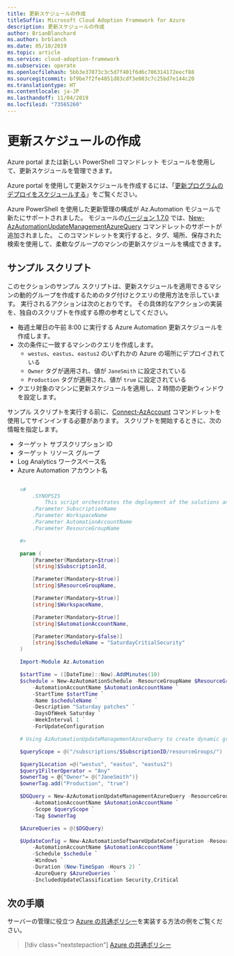 ```yaml
---
title: 更新スケジュールの作成
titleSuffix: Microsoft Cloud Adoption Framework for Azure
description: 更新スケジュールの作成
author: BrianBlanchard
ms.author: brblanch
ms.date: 05/10/2019
ms.topic: article
ms.service: cloud-adoption-framework
ms.subservice: operate
ms.openlocfilehash: 5bb3e37073c3c5d7f401f6d6c706314172eecf88
ms.sourcegitcommit: bf9be7f2fe4851d83cdf3e083c7c25bd7e144c20
ms.translationtype: HT
ms.contentlocale: ja-JP
ms.lasthandoff: 11/04/2019
ms.locfileid: "73565260"
---
```

# <a name="create-update-schedules"></a>更新スケジュールの作成

Azure portal または新しい PowerShell コマンドレット モジュールを使用して、更新スケジュールを管理できます。

Azure portal を使用して更新スケジュールを作成するには、「[更新プログラムのデプロイをスケジュールする](https://docs.microsoft.com/azure/automation/automation-tutorial-update-management#schedule-an-update-deployment)」をご覧ください。

Azure PowerShell を使用した更新管理の構成が Az.Automation モジュールで新たにサポートされました。 モジュールの[バージョン 1.7.0](https://www.powershellgallery.com/packages/Az/1.7.0) では、[New-AzAutomationUpdateManagementAzureQuery](https://docs.microsoft.com/powershell/module/az.automation/new-azautomationupdatemanagementazurequery?view=azps-1.7.0) コマンドレットのサポートが追加されました。 このコマンドレットを実行すると、タグ、場所、保存された検索を使用して、柔軟なグループのマシンの更新スケジュールを構成できます。

## <a name="example-script"></a>サンプル スクリプト

このセクションのサンプル スクリプトは、更新スケジュールを適用できるマシンの動的グループを作成するためのタグ付けとクエリの使用方法を示しています。 実行されるアクションは次のとおりです。 その具体的なアクションの実装を、独自のスクリプトを作成する際の参考としてください。

- 毎週土曜日の午前 8:00 に実行する Azure Automation 更新スケジュールを作成します。
- 次の条件に一致するマシンのクエリを作成します。
  - `westus`、`eastus`、`eastus2` のいずれかの Azure の場所にデプロイされている
  - `Owner` タグが適用され、値が `JaneSmith` に設定されている
  - `Production` タグが適用され、値が `true` に設定されている
- クエリ対象のマシンに更新スケジュールを適用し、2 時間の更新ウィンドウを設定します。

サンプル スクリプトを実行する前に、[Connect-AzAccount](https://docs.microsoft.com/powershell/module/az.accounts/connect-azaccount?view=azps-2.1.0) コマンドレットを使用してサインインする必要があります。 スクリプトを開始するときに、次の情報を指定します。

- ターゲット サブスクリプション ID
- ターゲット リソース グループ
- Log Analytics ワークスペース名
- Azure Automation アカウント名

```powershell

    <#
        .SYNOPSIS
            This script orchestrates the deployment of the solutions and the agents.
        .Parameter SubscriptionName
        .Parameter WorkspaceName
        .Parameter AutomationAccountName
        .Parameter ResourceGroupName

    #>

    param (
        [Parameter(Mandatory=$true)]
        [string]$SubscriptionId,

        [Parameter(Mandatory=$true)]
        [string]$ResourceGroupName,

        [Parameter(Mandatory=$true)]
        [string]$WorkspaceName,

        [Parameter(Mandatory=$true)]
        [string]$AutomationAccountName,

        [Parameter(Mandatory=$false)]
        [string]$scheduleName = "SaturdayCritialSecurity"
    )

    Import-Module Az.Automation

    $startTime = ([DateTime]::Now).AddMinutes(10)
    $schedule = New-AzAutomationSchedule -ResourceGroupName $ResourceGroupName `
        -AutomationAccountName $AutomationAccountName `
        -StartTime $startTime `
        -Name $scheduleName `
        -Description "Saturday patches" `
        -DaysOfWeek Saturday `
        -WeekInterval 1 `
        -ForUpdateConfiguration

    # Using AzAutomationUpdateManagementAzureQuery to create dynamic groups.

    $queryScope = @("/subscriptions/$SubscriptionID/resourceGroups/")

    $query1Location =@("westus", "eastus", "eastus2")
    $query1FilterOperator = "Any"
    $ownerTag = @{"Owner"= @("JaneSmith")}
    $ownerTag.add("Production", "true")

    $DGQuery = New-AzAutomationUpdateManagementAzureQuery -ResourceGroupName $ResourceGroupName `
        -AutomationAccountName $AutomationAccountName `
        -Scope $queryScope `
        -Tag $ownerTag

    $AzureQueries = @($DGQuery)

    $UpdateConfig = New-AzAutomationSoftwareUpdateConfiguration -ResourceGroupName $ResourceGroupName `
        -AutomationAccountName $AutomationAccountName `
        -Schedule $schedule `
        -Windows `
        -Duration (New-TimeSpan -Hours 2) `
        -AzureQuery $AzureQueries `
        -IncludedUpdateClassification Security,Critical
```

## <a name="next-steps"></a>次の手順

サーバーの管理に役立つ [Azure の共通ポリシー](./common-policies.md)を実装する方法の例をご覧ください。

> [!div class="nextstepaction"]
> [Azure の共通ポリシー](./common-policies.md)
